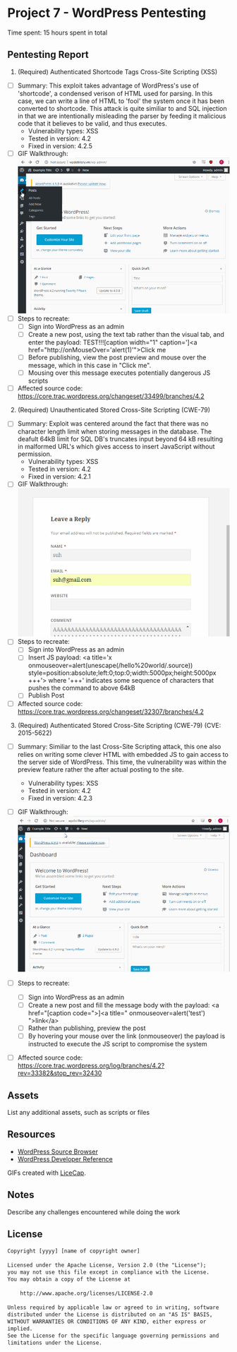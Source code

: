 # Project 7 - WordPress Pentesting

Time spent: 15 hours spent in total

## Pentesting Report
1. (Required) Authenticated Shortcode Tags Cross-Site Scripting (XSS)
  - [ ] Summary: This exploit takes advantage of WordPress's use of 'shortcode', a condensed verison of HTML used for parsing. In this case, we can write a line of HTML to 'fool' the system once it has been converted to shortcode. This attack is quite similiar to and SQL injection in that we are intentionally misleading the parser by feeding it malicious code that it believes to be valid, and thus executes.
    - Vulnerability types: XSS
    - Tested in version: 4.2
    - Fixed in version: 4.2.5
  - [ ] GIF Walkthrough: ![](https://github.com/ConnorCason/CodePath-Week-7-WordPress/blob/master/Vuln3.gif)
  - [ ] Steps to recreate: 
    - [ ] Sign into WordPress as an admin
    - [ ] Create a new post, using the text tab rather than the visual tab, and enter the payload: TEST!!![caption width="1" caption='<a href="' ">]</a>&lt;a href="http://onMouseOver='alert(1)'">Click me</a>
    - [ ] Before publishing, view the post preview and mouse over the message, which in this case in "Click me".
    - [ ] Mousing over this message executes potentially dangerous JS scripts
  - [ ] Affected source code: https://core.trac.wordpress.org/changeset/33499/branches/4.2

2. (Required) Unauthenticated Stored Cross-Site Scripting (CWE-79)
  - [ ] Summary: Exploit was centered around the fact that there was no character length limit when storing messages in the database. The deafult 64kB limit for SQL DB's truncates input beyond 64 kB resulting in malformed URL's which gives access to insert JavaScript without permission.
    - Vulnerability types: XSS
    - Tested in version: 4.2
    - Fixed in version: 4.2.1
  - [ ] GIF Walkthrough: ![](https://github.com/ConnorCason/CodePath-Week-7-WordPress/blob/master/Vuln_1.gif)
  - [ ] Steps to recreate: 
    - [ ] Sign into WordPress as an admin
    - [ ] Insert JS payload: &lt;a title='x onmouseover=alert(unescape(/hello%20world/.source)) style=position:absolute;left:0;top:0;width:5000px;height:5000px +++'></a> where '+++' indicates some sequence of characters that pushes the command to above 64kB
    - [ ] Publish Post
  - [ ] Affected source code: https://core.trac.wordpress.org/changeset/32307/branches/4.2
3. (Required) Authenticated Stored Cross-Site Scripting (CWE-79) (CVE: 2015-5622)
  - [ ] Summary: Similiar to the last Cross-Site Scripting attack, this one also relies on writing some clever HTML with embedded JS to gain access to the server side of WordPress. This time, the vulnerability was within the preview feature rather the after actual posting to the site.
    - Vulnerability types: XSS
    - Tested in version: 4.2 
    - Fixed in version: 4.2.3
  - [ ] GIF Walkthrough: ![](https://github.com/ConnorCason/CodePath-Week-7-WordPress/blob/master/Vuln_2.gif)
  - [ ] Steps to recreate: 
    - [ ] Sign into WordPress as an admin
    - [ ] Create a new post and fill the message body with the payload: &lt;a href="[caption code=">]</a>&lt;a title=" onmouseover=alert('test')  ">link&lt;/a>
    - [ ] Rather than publishing, preview the post
    - [ ] By hovering your mouse over the link (onmouseover) the payload is instructed to execute the JS script to compromise the system
  - [ ] Affected source code: https://core.trac.wordpress.org/log/branches/4.2?rev=33382&stop_rev=32430
  
  

## Assets

List any additional assets, such as scripts or files

## Resources

- [WordPress Source Browser](https://core.trac.wordpress.org/browser/)
- [WordPress Developer Reference](https://developer.wordpress.org/reference/)

GIFs created with [LiceCap](http://www.cockos.com/licecap/).

## Notes

Describe any challenges encountered while doing the work

## License

    Copyright [yyyy] [name of copyright owner]

    Licensed under the Apache License, Version 2.0 (the "License");
    you may not use this file except in compliance with the License.
    You may obtain a copy of the License at

        http://www.apache.org/licenses/LICENSE-2.0

    Unless required by applicable law or agreed to in writing, software
    distributed under the License is distributed on an "AS IS" BASIS,
    WITHOUT WARRANTIES OR CONDITIONS OF ANY KIND, either express or implied.
    See the License for the specific language governing permissions and
    limitations under the License.